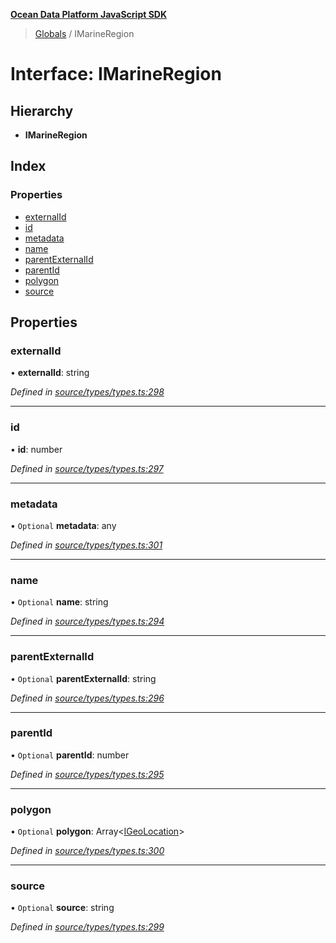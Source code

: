 **[Ocean Data Platform JavaScript SDK](../README.md)**

> [Globals](../README.md) / IMarineRegion

# Interface: IMarineRegion

## Hierarchy

* **IMarineRegion**

## Index

### Properties

* [externalId](imarineregion.md#externalid)
* [id](imarineregion.md#id)
* [metadata](imarineregion.md#metadata)
* [name](imarineregion.md#name)
* [parentExternalId](imarineregion.md#parentexternalid)
* [parentId](imarineregion.md#parentid)
* [polygon](imarineregion.md#polygon)
* [source](imarineregion.md#source)

## Properties

### externalId

•  **externalId**: string

*Defined in [source/types/types.ts:298](https://github.com/C4IROcean/ODP-sdk-js/blob/0525c32/source/types/types.ts#L298)*

___

### id

•  **id**: number

*Defined in [source/types/types.ts:297](https://github.com/C4IROcean/ODP-sdk-js/blob/0525c32/source/types/types.ts#L297)*

___

### metadata

• `Optional` **metadata**: any

*Defined in [source/types/types.ts:301](https://github.com/C4IROcean/ODP-sdk-js/blob/0525c32/source/types/types.ts#L301)*

___

### name

• `Optional` **name**: string

*Defined in [source/types/types.ts:294](https://github.com/C4IROcean/ODP-sdk-js/blob/0525c32/source/types/types.ts#L294)*

___

### parentExternalId

• `Optional` **parentExternalId**: string

*Defined in [source/types/types.ts:296](https://github.com/C4IROcean/ODP-sdk-js/blob/0525c32/source/types/types.ts#L296)*

___

### parentId

• `Optional` **parentId**: number

*Defined in [source/types/types.ts:295](https://github.com/C4IROcean/ODP-sdk-js/blob/0525c32/source/types/types.ts#L295)*

___

### polygon

• `Optional` **polygon**: Array\<[IGeoLocation](igeolocation.md)>

*Defined in [source/types/types.ts:300](https://github.com/C4IROcean/ODP-sdk-js/blob/0525c32/source/types/types.ts#L300)*

___

### source

• `Optional` **source**: string

*Defined in [source/types/types.ts:299](https://github.com/C4IROcean/ODP-sdk-js/blob/0525c32/source/types/types.ts#L299)*
